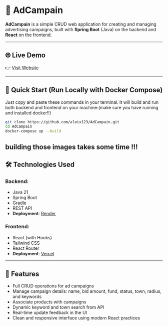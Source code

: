# 🎯 AdCampain

**AdCampain** is a simple CRUD web application for creating and managing advertising campaigns, built with **Spring Boot** (Java) on the backend and **React** on the frontend.

---

## 🌐 Live Demo

👉 [Visit Website](https://ad-campain.vercel.app)

---

## 🚀 Quick Start (Run Locally with Docker Compose)

Just copy and paste these commands in your terminal. It will build and run both backend and frontend on your machine:(make sure you have running and installed docker!!)

```bash
git clone https://github.com/aloix123/AdCampain.git
cd AdCampain
docker-compose up --build
```
building those images takes some time !!!
---

## 🛠️ Technologies Used

### Backend:
- Java 21
- Spring Boot
- Gradle
- REST API
- **Deployment**: [Render](https://render.com)

### Frontend:
- React (with Hooks)
- Tailwind CSS
- React Router
- **Deployment**: [Vercel](https://vercel.com)

---

## 🌟 Features

- Full CRUD operations for ad campaigns
- Manage campaign details: name, bid amount, fund, status, town, radius, and keywords
- Associate products with campaigns
- Dynamic keyword and town search from API
- Real-time update feedback in the UI
- Clean and responsive interface using modern React practices


